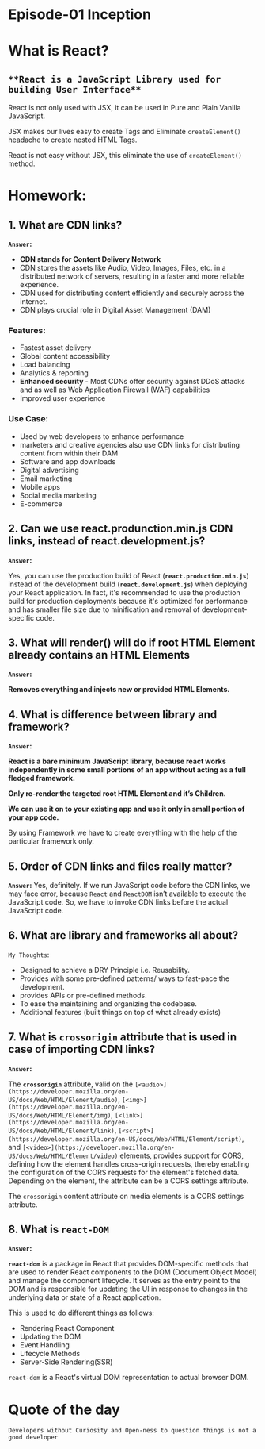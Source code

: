 # Episode-01 Inception

# What is React?

## `**React is a JavaScript Library used for building User Interface**`

React is not only used with JSX, it can be used in Pure and Plain Vanilla JavaScript.

JSX makes our lives easy to create Tags and Eliminate `createElement()` headache to create nested HTML Tags.

React is not easy without JSX, this eliminate the use of `createElement()` method.

# Homework:

## 1. What are CDN links?

**`Answer`:** 

- **CDN stands for Content Delivery Network**
- CDN stores the assets like Audio, Video, Images, Files, etc. in a distributed network of servers, resulting in a faster and more reliable experience.
- CDN used for distributing content efficiently and securely across the internet.
- CDN plays crucial role in Digital Asset Management (DAM)

### **Features:**

- Fastest asset delivery
- Global content accessibility
- Load balancing
- Analytics & reporting
- **Enhanced security -** Most CDNs offer security against DDoS attacks and as well as Web Application Firewall (WAF) capabilities
- Improved user experience

### **Use Case:**

- Used by web developers to enhance performance
- marketers and creative agencies also use CDN links for distributing content from within their DAM
- Software and app downloads
- Digital advertising
- Email marketing
- Mobile apps
- Social media marketing
- E-commerce

## 2. Can we use react.produnction.min.js CDN links, instead of react.development.js?

**`Answer`:** 

Yes, you can use the production build of React (**`react.production.min.js`**) instead of the development build (**`react.development.js`**) when deploying your React application. In fact, it's recommended to use the production build for production deployments because it's optimized for performance and has smaller file size due to minification and removal of development-specific code.

## 3. What will render() will do if root HTML Element already contains an HTML Elements

**`Answer`:** 

**Removes everything and injects new or provided HTML Elements.**

## 4. What is difference between library and framework?

**`Answer`:** 

**React is a bare minimum JavaScript library, because react works independently in some small portions of an app without acting as a full fledged framework.**

**Only re-render the targeted root HTML Element and it’s Children.**

**We can use it on to your existing app and use it only in small portion of your app code.**

By using Framework we have to create everything with the help of the particular framework only.

## 5. Order of CDN links and files really matter?

**`Answer`:**  Yes, definitely. If we run JavaScript code before the CDN links, we may face error, because `React` and `ReactDOM` isn’t available to execute the JavaScript code. So, we have to invoke CDN links before the actual JavaScript code.

## 6. What are library and frameworks all about?

`My Thoughts`:

- Designed to achieve a DRY Principle i.e. Reusability.
- Provides with some pre-defined patterns/ ways to fast-pace the development.
- provides APIs or pre-defined methods.
- To ease the maintaining and organizing the codebase.
- Additional features (built things on top of what already exists)

## 7. What is `crossorigin` attribute that is used in case of importing CDN links?

**`Answer`:** 

The **`crossorigin`** attribute, valid on the `[<audio>](https://developer.mozilla.org/en-US/docs/Web/HTML/Element/audio)`, `[<img>](https://developer.mozilla.org/en-US/docs/Web/HTML/Element/img)`, `[<link>](https://developer.mozilla.org/en-US/docs/Web/HTML/Element/link)`, `[<script>](https://developer.mozilla.org/en-US/docs/Web/HTML/Element/script)`, and `[<video>](https://developer.mozilla.org/en-US/docs/Web/HTML/Element/video)` elements, provides support for [CORS](https://developer.mozilla.org/en-US/docs/Web/HTTP/CORS), defining how the element handles cross-origin requests, thereby enabling the configuration of the CORS requests for the element's fetched data. Depending on the element, the attribute can be a CORS settings attribute.

The `crossorigin` content attribute on media elements is a CORS settings attribute.

## 8. What is `react-DOM`

**`Answer`:** 

**`react-dom`** is a package in React that provides DOM-specific methods that are used to render React components to the DOM (Document Object Model) and manage the component lifecycle. It serves as the entry point to the DOM and is responsible for updating the UI in response to changes in the underlying data or state of a React application.

This is used to do different things as follows:

- Rendering React Component
- Updating the DOM
- Event Handling
- Lifecycle Methods
- Server-Side Rendering(SSR)

`react-dom` is a React's virtual DOM representation to actual browser DOM.

# Quote of the day

`Developers without Curiosity and Open-ness to question things is not a good developer`
